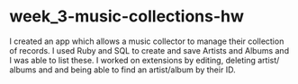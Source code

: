 # week_3-music-collections-hw

I created an app which allows a music collector to manage their collection of records. I used Ruby and SQL to create and 
save Artists and Albums and I was able to list these. I worked on extensions by editing, deleting artist/ albums and and being able
to find an artist/album by their ID. 

